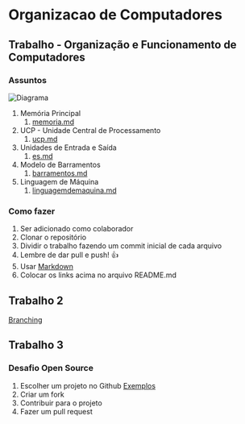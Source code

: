 # Organizacao de Computadores

## Trabalho - Organização e Funcionamento de Computadores

### Assuntos

![Diagrama](http://i.imgur.com/tHr8Abd.png)

1. Memória Principal
   1. [memoria.md](https://github.com/rpaskin/organizacao/blob/master/memoria.md)
1. UCP - Unidade Central de Processamento
   1. [ucp.md](https://github.com/rpaskin/organizacao/blob/master/ucp.md)
1. Unidades de Entrada e Saída
   1. [es.md](https://github.com/rpaskin/organizacao/blob/master/es.md)
1. Modelo de Barramentos
   1. [barramentos.md](https://github.com/rpaskin/organizacao/blob/master/barramentos.md)
1. Linguagem de Máquina
   1. [linguagemdemaquina.md](https://github.com/rpaskin/organizacao/blob/master/linguagemDeMaquina.md)

### Como fazer

1. Ser adicionado como colaborador
1. Clonar o repositório
1. Dividir o trabalho fazendo um commit inicial de cada arquivo
1. Lembre de dar pull e push! :+1:
1. Usar [Markdown](https://guides.github.com/features/mastering-markdown/)
1. Colocar os links acima no arquivo README.md

## Trabalho 2

[Branching](./branching.md)

## Trabalho 3



### Desafio Open Source

1. Escolher um projeto no Github [Exemplos](https://github.com/MunGell/awesome-for-beginners)
2. Criar um fork
3. Contribuir para o projeto
4. Fazer um pull request
